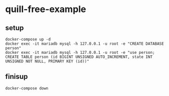 # quill-free-example

## setup

```
docker-compose up -d
docker exec -it mariadb mysql -h 127.0.0.1 -u root -e "CREATE DATABASE person"
docker exec -it mariadb mysql -h 127.0.0.1 -u root -e "use person; CREATE TABLE person (id BIGINT UNSIGNED AUTO_INCREMENT, state INT UNSIGNED NOT NULL, PRIMARY KEY (id))"
```

## finisup

```
docker-compose down
```

